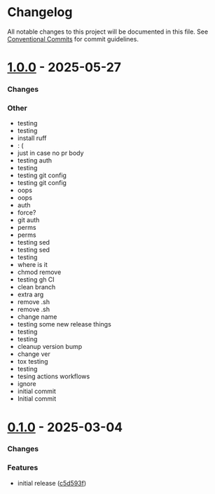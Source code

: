 # Changelog

All notable changes to this project will be documented in this file.
See [Conventional Commits](https://conventionalcommits.org) for commit guidelines.

# [1.0.0](https://github.com/brittanyrjones/hello_python/compare/HEAD...1.0.0) - 2025-05-27


### Changes


### Other

* testing
* testing
* install ruff
* : (
* just in case no pr body
* testing auth
* testing
* testing git config
* testing git config
* oops
* oops
* auth
* force?
* git auth
* perms
* perms
* testing sed
* testing sed
* testing
* where is it
* chmod remove
* testing gh CI
* clean branch
* extra arg
* remove .sh
* remove .sh
* change name
* testing some new release things
* testing
* testing
* cleanup version bump
* change ver
* tox testing
* testing
* tesing actions workflows
* ignore
* initial commit
* Initial commit

# [0.1.0](https://github.com) - 2025-03-04


### Changes

### Features
* initial release ([c5d593f](https://github.com))
